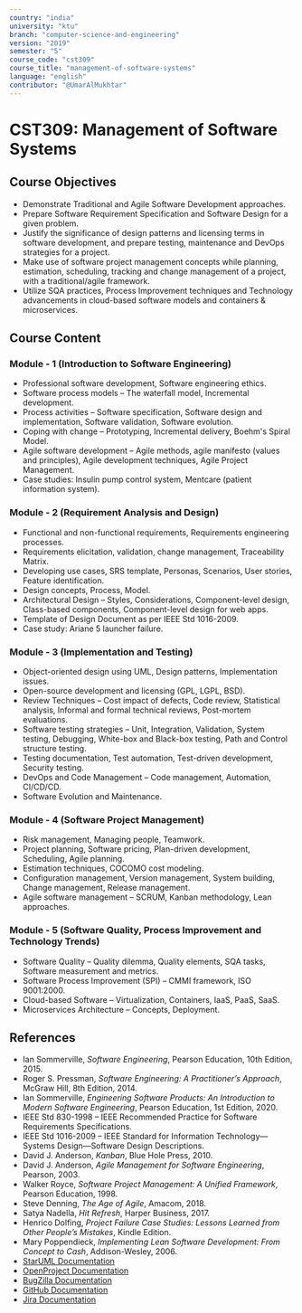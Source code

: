 ```yaml
---
country: "india"
university: "ktu"
branch: "computer-science-and-engineering"
version: "2019"
semester: "5"
course_code: "cst309"
course_title: "management-of-software-systems"
language: "english"
contributor: "@UmarAlMukhtar"
---
```


# CST309: Management of Software Systems

## Course Objectives
* Demonstrate Traditional and Agile Software Development approaches.
* Prepare Software Requirement Specification and Software Design for a given problem.
* Justify the significance of design patterns and licensing terms in software development, and prepare testing, maintenance and DevOps strategies for a project.
* Make use of software project management concepts while planning, estimation, scheduling, tracking and change management of a project, with a traditional/agile framework.
* Utilize SQA practices, Process Improvement techniques and Technology advancements in cloud-based software models and containers & microservices.

## Course Content
### Module - 1 (Introduction to Software Engineering)
* Professional software development, Software engineering ethics.  
* Software process models – The waterfall model, Incremental development.  
* Process activities – Software specification, Software design and implementation, Software validation, Software evolution.  
* Coping with change – Prototyping, Incremental delivery, Boehm's Spiral Model.  
* Agile software development – Agile methods, agile manifesto (values and principles), Agile development techniques, Agile Project Management.  
* Case studies: Insulin pump control system, Mentcare (patient information system).

### Module - 2 (Requirement Analysis and Design)
* Functional and non-functional requirements, Requirements engineering processes.  
* Requirements elicitation, validation, change management, Traceability Matrix.  
* Developing use cases, SRS template, Personas, Scenarios, User stories, Feature identification.  
* Design concepts, Process, Model.  
* Architectural Design – Styles, Considerations, Component-level design, Class-based components, Component-level design for web apps.  
* Template of Design Document as per IEEE Std 1016-2009.  
* Case study: Ariane 5 launcher failure.

### Module - 3 (Implementation and Testing)
* Object-oriented design using UML, Design patterns, Implementation issues.  
* Open-source development and licensing (GPL, LGPL, BSD).  
* Review Techniques – Cost impact of defects, Code review, Statistical analysis, Informal and formal technical reviews, Post-mortem evaluations.  
* Software testing strategies – Unit, Integration, Validation, System testing, Debugging, White-box and Black-box testing, Path and Control structure testing.  
* Testing documentation, Test automation, Test-driven development, Security testing.  
* DevOps and Code Management – Code management, Automation, CI/CD/CD.  
* Software Evolution and Maintenance.

### Module - 4 (Software Project Management)
* Risk management, Managing people, Teamwork.  
* Project planning, Software pricing, Plan-driven development, Scheduling, Agile planning.  
* Estimation techniques, COCOMO cost modeling.  
* Configuration management, Version management, System building, Change management, Release management.  
* Agile software management – SCRUM, Kanban methodology, Lean approaches.

### Module - 5 (Software Quality, Process Improvement and Technology Trends)
* Software Quality – Quality dilemma, Quality elements, SQA tasks, Software measurement and metrics.  
* Software Process Improvement (SPI) – CMMI framework, ISO 9001:2000.  
* Cloud-based Software – Virtualization, Containers, IaaS, PaaS, SaaS.  
* Microservices Architecture – Concepts, Deployment.

## References
* Ian Sommerville, *Software Engineering*, Pearson Education, 10th Edition, 2015.
* Roger S. Pressman, *Software Engineering: A Practitioner’s Approach*, McGraw Hill, 8th Edition, 2014.
* Ian Sommerville, *Engineering Software Products: An Introduction to Modern Software Engineering*, Pearson Education, 1st Edition, 2020.
* IEEE Std 830-1998 – IEEE Recommended Practice for Software Requirements Specifications.
* IEEE Std 1016-2009 – IEEE Standard for Information Technology—Systems Design—Software Design Descriptions.
* David J. Anderson, *Kanban*, Blue Hole Press, 2010.
* David J. Anderson, *Agile Management for Software Engineering*, Pearson, 2003.
* Walker Royce, *Software Project Management: A Unified Framework*, Pearson Education, 1998.
* Steve Denning, *The Age of Agile*, Amacom, 2018.
* Satya Nadella, *Hit Refresh*, Harper Business, 2017.
* Henrico Dolfing, *Project Failure Case Studies: Lessons Learned from Other People’s Mistakes*, Kindle Edition.
* Mary Poppendieck, *Implementing Lean Software Development: From Concept to Cash*, Addison-Wesley, 2006.
* [StarUML Documentation](https://docs.staruml.io/)
* [OpenProject Documentation](https://docs.openproject.org/)
* [BugZilla Documentation](https://www.bugzilla.org/docs/)
* [GitHub Documentation](https://guides.github.com/)
* [Jira Documentation](https://www.atlassian.com/software/jira)
